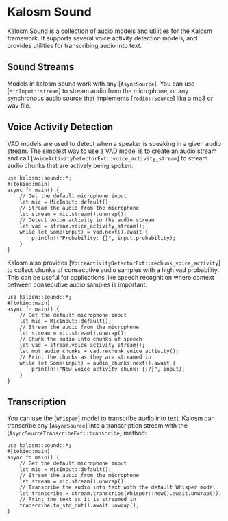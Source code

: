 # Kalosm Sound

Kalosm Sound is a collection of audio models and utilities for the Kalosm framework. It supports several voice activity detection models, and provides utilities for transcribing audio into text.


## Sound Streams

Models in kalosm sound work with any [`AsyncSource`]. You can use [`MicInput::stream`] to stream audio from the microphone, or any synchronous audio source that implements [`rodio::Source`] like a mp3 or wav file.


## Voice Activity Detection

VAD models are used to detect when a speaker is speaking in a given audio stream. The simplest way to use a VAD model is to create an audio stream and call [`VoiceActivityDetectorExt::voice_activity_stream`] to stream audio chunks that are actively being spoken:

```rust, no_run
use kalosm::sound::*;
#[tokio::main]
async fn main() {
    // Get the default microphone input
    let mic = MicInput::default();
    // Stream the audio from the microphone
    let stream = mic.stream().unwrap();
    // Detect voice activity in the audio stream
    let vad = stream.voice_activity_stream();
    while let Some(input) = vad.next().await {
        println!("Probability: {}", input.probability);
    }
}
```

Kalosm also provides [`VoiceActivityDetectorExt::rechunk_voice_activity`] to collect chunks of consecutive audio samples with a high vad probability. This can be useful for applications like speech recognition where context between consecutive audio samples is important.

```rust, no_run
use kalosm::sound::*;
#[tokio::main]
async fn main() {
    // Get the default microphone input
    let mic = MicInput::default();
    // Stream the audio from the microphone
    let stream = mic.stream().unwrap();
    // Chunk the audio into chunks of speech
    let vad = stream.voice_activity_stream();
    let mut audio_chunks = vad.rechunk_voice_activity();
    // Print the chunks as they are streamed in
    while let Some(input) = audio_chunks.next().await {
        println!("New voice activity chunk: {:?}", input);
    }
}
```

## Transcription

You can use the [`Whisper`] model to transcribe audio into text. Kalosm can transcribe any [`AsyncSource`] into a transcription stream with the [`AsyncSourceTranscribeExt::transcribe`] method:

```rust, no_run
use kalosm::sound::*;
#[tokio::main]
async fn main() {
    // Get the default microphone input
    let mic = MicInput::default();
    // Stream the audio from the microphone
    let stream = mic.stream().unwrap();
    // Transcribe the audio into text with the default Whisper model
    let transcribe = stream.transcribe(Whisper::new().await.unwrap());
    // Print the text as it is streamed in
    transcribe.to_std_out().await.unwrap();
}
```
